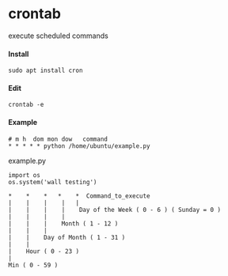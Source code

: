# crontab
execute scheduled commands

#### Install
`sudo apt install cron`

#### Edit
`crontab -e`

#### Example
```
# m h  dom mon dow   command
* * * * * python /home/ubuntu/example.py
```
example.py
```
import os
os.system('wall testing')
```
```
*    *    *   *    *  Command_to_execute
|    |    |    |   |       
|    |    |    |    Day of the Week ( 0 - 6 ) ( Sunday = 0 )
|    |    |    |
|    |    |    Month ( 1 - 12 )
|    |    |
|    |    Day of Month ( 1 - 31 )
|    |
|    Hour ( 0 - 23 )
|
Min ( 0 - 59 )
```

